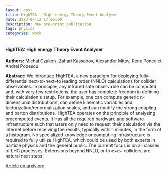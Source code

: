 ```yaml
---
layout: post
title: HighTEA - High energy Theory Event Analyser
date: 2023-04-12 17:00:00
description: New pre-print publication
tags: physics 
categories: work
---
```


<h4> HighTEA: High energy Theory Event Analyser </h4>

<b>Authors:</b> Michał Czakon, Zahari Kassabov, Alexander Mitov, Rene Poncelet, Andrei Popescu

<b>Abstract:</b> We introduce HighTEA, a new paradigm for deploying fully-differential next-to-next-to leading order (NNLO) calculations for collider observables. In principle, any infrared safe observable can be computed and, with very few restrictions, the user has complete freedom in defining their calculation's setup. For example, one can compute generic n-dimensional distributions, can define kinematic variables and factorization/renormalization scales, and can modify the strong coupling and parton distributions. HighTEA operates on the principle of analyzing precomputed events. It has all the required hardware and software infrastructure such that users only need to request their calculation via the internet before receiving the results, typically within minutes, in the form of a histogram. No specialized knowledge or computing infrastructure is required to fully utilize HighTEA, which could be used by both experts in particle physics and the general public. The current focus is on all classes of LHC processes. Extensions beyond NNLO, or to e+e− colliders, are natural next steps.

<a href="https://arxiv.org/abs/2304.05993">Article on arxiv.org</a>

